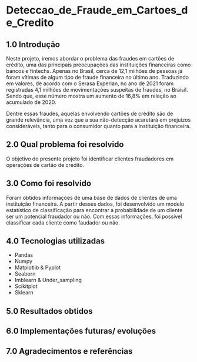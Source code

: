 # Deteccao_de_Fraude_em_Cartoes_de_Credito

<p align="center">
<![alt text](https://github.com/Rafael-Salomao/Deteccao_de_Fraude_em_Cartoes_de_Credito/blob/7d9480d80bf59d42c1ff0578c4cd4f8695cd1f72/imagem1.jpg)>
</p>

## 1.0 Introdução

Neste projeto, iremos abordar o problema das fraudes em cartões de crédito, uma das principais preocupações das instituições financeiras como bancos e fintechs. Apenas no Brasil, cerca de 12,1 milhões de pessoas já foram vítimas de algum tipo de fraude financeira no último ano. Traduzindo em valores, de acordo com o Serasa Experian, no ano de 2021 foram registradas 4,1 milhões de movimentações suspeitas de fraudes, no Braisil. Sendo que, esse número mostra um aumento de 16,8% em relação ao acumulado de 2020. 

Dentre essas fraudes, aquelas envolvendo cartões de crédito são de grande relevância, uma vez que a sua não-detecção acaretará em prejuízos consideráveis, tanto para o consumidor quanto para a instituição financeira.

## 2.0 Qual problema foi resolvido

O objetivo do presente projeto foi identificar clientes fraudadores em operações de cartão de crédito.

## 3.0 Como foi resolvido

Foram obtidos informações de uma base de dados de clientes de uma instituição financeira. A partir desses dados, foi desenvolvido um modelo estatístico de classificação para encontrar a probabilidade de um cliente ser um potencial fraudador ou não. Com essas informações, foi possível classificar cada cliente como faudador ou não.

## 4.0 Tecnologias utilizadas

- Pandas
- Numpy 
- Matplotlib & Pyplot
- Seaborn 
- Imblearn & Under_sampling
- Scikitplot 
- Sklearn

## 5.0 Resultados obtidos

## 6.0 Implementações futuras/ evoluções

## 7.0 Agradecimentos e referências
